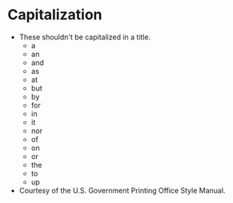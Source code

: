 # Capitalization

- These shouldn't be capitalized in a title.
  - a
  - an
  - and
  - as
  - at
  - but
  - by
  - for
  - in
  - it
  - nor
  - of
  - on
  - or
  - the
  - to
  - up
- Courtesy of the U.S. Government Printing Office Style Manual.
